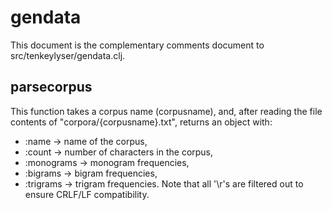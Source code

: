 # gendata

This document is the complementary comments document to src/tenkeylyser/gendata.clj.

## parsecorpus
This function takes a corpus name (corpusname), and, after reading the file contents of "corpora/{corpusname}.txt", returns an object with:
- :name -> name of the corpus,
- :count -> number of characters in the corpus,
- :monograms -> monogram frequencies,
- :bigrams -> bigram frequencies,
- :trigrams -> trigram frequencies.
Note that all '\r's are filtered out to ensure CRLF/LF compatibility.
